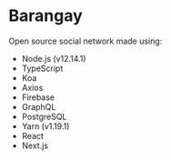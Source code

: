 # Barangay

Open source social network made using:
- Node.js (v12.14.1)
- TypeScript
- Koa
- Axios
- Firebase
- GraphQL
- PostgreSQL
- Yarn (v1.19.1)
- React
- Next.js
